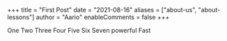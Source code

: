 +++
title = "First Post"
date = "2021-08-16"
aliases = ["about-us", "about-lessons"]
author = "Aario"
enableComments = false
+++ 

One Two Three Four Five Six Seven
powerful
Fast

